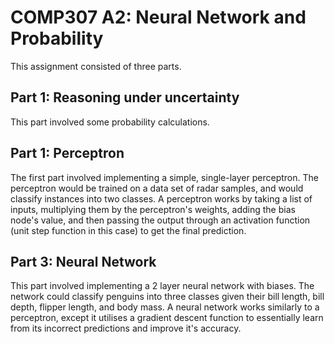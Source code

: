 # COMP307 A2: Neural Network and Probability

This assignment consisted of three parts.

## Part 1: Reasoning under uncertainty

This part involved some probability calculations.

## Part 1: Perceptron

The first part involved implementing a simple, single-layer perceptron. The perceptron would be trained on a data set of radar samples, and would classify instances into two classes.
A perceptron works by taking a list of inputs, multiplying them by the perceptron's weights, adding the bias node's value, and then passing the output through an activation function (unit step function in this case) to get the final prediction.

## Part 3: Neural Network

This part involved implementing a 2 layer neural network with biases. The network could classify penguins into three classes given their bill length, bill depth, flipper length, and body mass.
A neural network works similarly to a perceptron, except it utilises a gradient descent function to essentially learn from its incorrect predictions and improve it's accuracy.

